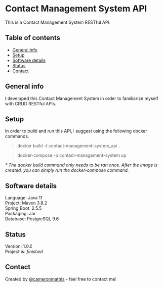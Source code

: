 # Contact Management System API

This is a Contact Management System RESTful API.

## Table of contents

- [General info](#general-info)
- [Setup](#setup)
- [Software details](#Software-details)
- [Status](#status)
- [Contact](#contact)

## General info

I developed this Contact Management System in order to familiarize myself with CRUD RESTful APIs.

## Setup

In order to build and run this API, I suggest using the following docker commands.

> docker build -t contact-management-system_api .

> docker-compose -p contact-management-system up

_\* The docker build command only needs to be ran once. After the image is created, you can simply run the docker-compose command._

## Software details

Language: Java 11 <br/>
Project: Maven 3.8.2 <br/>
Spring Boot: 2.5.5 <br/>
Packaging: Jar <br/>
Database: PostgreSQL 9.6 <br/>

## Status

Version: 1.0.0 <br/>
Project is: _finished_

## Contact

Created by [@cameronmathis](https://github.com/cameronmathis/) - feel free to contact me!
